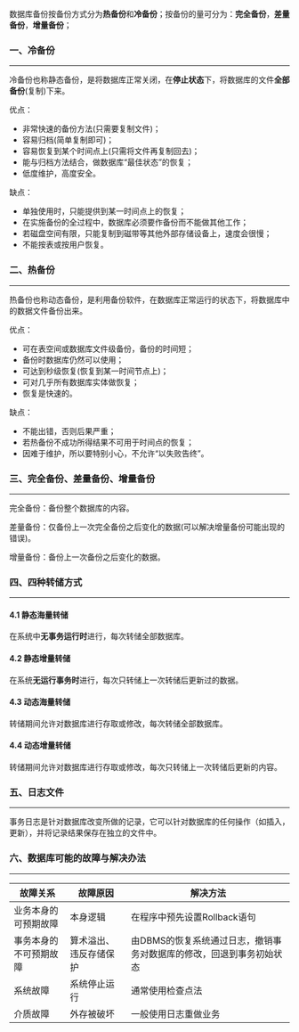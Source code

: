 数据库备份按备份方式分为**热备份**和**冷备份**；按备份的量可分为：**完全备份**，**差量备份**，**增量备份**；

### 一、冷备份

---

冷备份也称静态备份，是将数据库正常关闭，在**停止状态**下，将数据库的文件**全部备份**(复制)下来。

优点：

- 非常快速的备份方法(只需要复制文件)；
- 容易归档(简单复制即可)；
- 容易恢复到某个时间点上(只需将文件再复制回去)；
- 能与归档方法结合，做数据库“最佳状态”的恢复；
- 低度维护，高度安全。

缺点：

- 单独使用时，只能提供到某一时间点上的恢复；
- 在实施备份的全过程中，数据库必须要作备份而不能做其他工作；
- 若磁盘空间有限，只能复制到磁带等其他外部存储设备上，速度会很慢；
- 不能按表或按用户恢复。



### 二、热备份

---

热备份也称动态备份，是利用备份软件，在数据库正常运行的状态下，将数据库中的数据文件备份出来。

优点：

- 可在表空间或数据库文件级备份，备份的时间短；
- 备份时数据库仍然可以使用；
- 可达到秒级恢复(恢复到某一时间节点上)；
- 可对几乎所有数据库实体做恢复；
- 恢复是快速的。

缺点：

- 不能出错，否则后果严重；
- 若热备份不成功所得结果不可用于时间点的恢复；
- 因难于维护，所以要特别小心，不允许“以失败告终”。



### 三、完全备份、差量备份、增量备份

---

完全备份：备份整个数据库的内容。

差量备份：仅备份上一次完全备份之后变化的数据(可以解决增量备份可能出现的错误)。

增量备份：备份上一次备份之后变化的数据。



### 四、四种转储方式

---

#### 4.1 静态海量转储

在系统中**无事务运行时**进行，每次转储全部数据库。

#### 4.2 静态增量转储

在系统**无运行事务时**进行，每次只转储上一次转储后更新过的数据。

#### 4.3 动态海量转储

转储期间允许对数据库进行存取或修改，每次转储全部数据库。

#### 4.4 动态增量转储

转储期间允许对数据库进行存取或修改，每次只转储上一次转储后更新的内容。



### 五、日志文件

---

事务日志是针对数据库改变所做的记录，它可以针对数据库的任何操作（如插入，更新），并将记录结果保存在独立的文件中。



### 六、数据库可能的故障与解决办法

---

| 故障关系               | 故障原因               | 解决方法                                                     |
| ---------------------- | ---------------------- | ------------------------------------------------------------ |
| 业务本身的可预期故障   | 本身逻辑               | 在程序中预先设置Rollback语句                                 |
| 事务本身的不可预期故障 | 算术溢出、违反存储保护 | 由DBMS的恢复系统通过日志，撤销事务对数据库的修改，回退到事务初始状态 |
| 系统故障               | 系统停止运行           | 通常使用检查点法                                             |
| 介质故障               | 外存被破坏             | 一般使用日志重做业务                                         |
